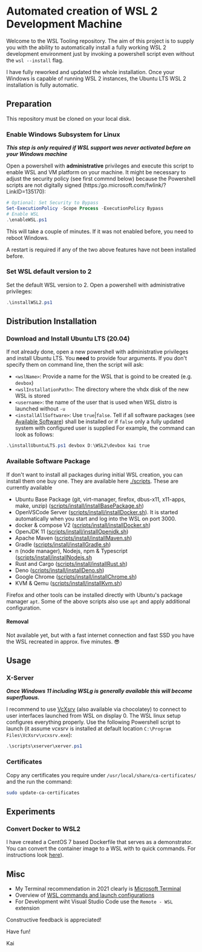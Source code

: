 Automated creation of WSL 2 Development Machine
===

Welcome to the WSL Tooling repository. The aim of this project is to supply you with the ability to automatically install a fully working WSL 2 development environment just by invoking a powershell script even without the `wsl --install` flag.

I have fully reworked and updated the whole installation. Once your Windows is capable of running WSL 2 instances, the Ubuntu LTS WSL 2 installation is fully automatic.


## Preparation
This repository must be cloned on your local disk.

### Enable Windows Subsystem for Linux
***This step is only required if WSL support was never activated before on your Windows machine*** 

Open a powershell with **administrative** privileges and execute this script to enable WSL and VM platform on your machine.
It might be necessary to adjust the security policy (see first commnd below) because the Powershell scripts are not digitally signed (https:/go.microsoft.com/fwlink/?LinkID=135170):
```powershell
# Optional: Set Security to Bypass
Set-ExecutionPolicy -Scope Process -ExecutionPolicy Bypass
# Enable WSL
.\enableWSL.ps1
```
This will take a couple of minutes. If it was not enabled before, you need to reboot Windows.

A restart is required if any of the two above features have not been installed before.

### Set WSL default version to 2

Set the default WSL version to 2. Open a powershell with administrative privileges:
```powershell
.\installWSL2.ps1
```

## Distribution Installation

### Download and Install Ubuntu LTS (20.04)
If not already done, open a new powershell with administrative privileges and install Ubuntu LTS. You **need** to provide four arguments. If you don't specify them on command line, then the script will ask:
- `<wslName>`: Provide a name for the WSL that is goind to be created (e.g. `devbox`)
- `<wslInstallationPath>`: The directory where the vhdx disk of the new WSL is stored
- `<username>`: the name of the user that is used when WSL distro is launched without `-u`
- `<installAllSoftware>`: Use `true`|`false`. Tell if all software packages (see [Available Software](#Available-Software)) shall be installed or if `false` only a fully updated system with configured user is supplied
For example, the command can look as follows:
```powershell
.\installUbuntuLTS.ps1 devbox D:\WSL2\devbox kai true
```

### Available Software Package
If don't want to install all packages during initial WSL creation, you can install them one buy one. They are available here [./scripts](./scripts). These are currently available
- Ubuntu Base Package (git, virt-manager, firefox, dbus-x11, x11-apps, make, unzip) ([scripts/install/installBasePackage.sh](./scripts/install/installBasePackage.sh))
- OpenVSCode Server ([scripts/install/installDocker.sh](./scripts/install/installOpenVSCodeServer.sh)). It is started automatically when you start and log into the WSL on port 3000.
- docker & compose V2 ([scripts/install/installDocker.sh](./scripts/install/installDocker.sh))
- OpenJDK 11 ([scripts/install/installOpenjdk.sh](scripts/install/installOpenjdk.sh))
- Apache Maven ([scripts/install/installMaven.sh](./scripts/install/installMaven.sh))
- Gradle ([scripts/install/installGradle.sh](./scripts/install/installGradle.sh))
- n (node manager), Nodejs, npm & Typescript ([scripts/install/installNodejs.sh](./scripts/install/installNodejs.sh)
- Rust and Cargo ([scripts/install/installRust.sh](./scripts/install/installRust.sh))
- Deno ([scripts/install/installDeno.sh](./scripts/install/installDeno.sh))
- Google Chrome ([scripts/install/installChrome.sh](./scripts/install/installChrome.sh))
- KVM & Qemu ([scripts/install/installKvm.sh](./scripts/install/installKvm.sh))


Firefox and other tools can be installed directly with Ubuntu's package manager `apt`. Some of the above scripts also use `apt` and apply additional configuration.

#### Removal
Not available yet, but with a fast internet connection and fast SSD you have the WSL recreated in approx. five minutes. :sunglasses:


## Usage

### X-Server
***Once Windows 11 including WSLg is generally available this will become superfluous.***

I recommend to use [VcXsrv](https://sourceforge.net/projects/vcxsrv/) (also available via chocolatey) to connect to user interfaces launched from WSL on display 0. The WSL linux setup configures everything properly. Use the following Powershell script to launch (it assume vcxsrv is installed at default location `C:\Program Files\VcXsrv\vcxsrv.exe`):
```powershell
.\scripts\xserver\xerver.ps1
```

### Certificates
Copy any certificates you require under `/usr/local/share/ca-certificates/` and the run the command:
```bash
sudo update-ca-certificates
```

## Experiments

### Convert Docker to WSL2

I have created a CentOS 7 based Dockerfile that serves as a demonstrator. You can convert the container image to a WSL with to quick commands. For instructions look [here](./containers/centos7/README)).

## Misc
- My Terminal recommendation in 2021 clearly is [Microsoft Terminal](https://github.com/microsoft/terminal)
- Overview of [WSL commands and launch configurations](https://docs.microsoft.com/en-us/windows/wsl/wsl-config)
- For Development wiht Visual Studio Code use the `Remote - WSL` extension

Constructive feedback is appreciated!

Have fun!

Kai
